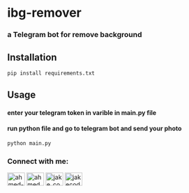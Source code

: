 # ibg-remover

### a Telegram bot for remove background

## Installation


```bash
pip install requirements.txt
```

## Usage

#### enter your telegram token in varible in main.py file
#### run python file and go to telegram bot and send your photo
```bash
python main.py
```

<h3 align="left">Connect with me:</h3>
<p align="left">
<a href="https://linkedin.com/in/ahmed-saber-221235207" target="blank"><img align="center" src="https://raw.githubusercontent.com/rahuldkjain/github-profile-readme-generator/master/src/images/icons/Social/linked-in-alt.svg" alt="ahmed-saber-221235207" height="30" width="40" /></a>
<a href="https://kaggle.com/ahmedmsaber" target="blank"><img align="center" src="https://raw.githubusercontent.com/rahuldkjain/github-profile-readme-generator/master/src/images/icons/Social/kaggle.svg" alt="ahmedmsaber" height="30" width="40" /></a>
<a href="https://instagram.com/jake_coding" target="blank"><img align="center" src="https://raw.githubusercontent.com/rahuldkjain/github-profile-readme-generator/master/src/images/icons/Social/instagram.svg" alt="jake_coding" height="30" width="40" /></a>
<a href="https://www.youtube.com/c/jakecoding" target="blank"><img align="center" src="https://raw.githubusercontent.com/rahuldkjain/github-profile-readme-generator/master/src/images/icons/Social/youtube.svg" alt="jakecoding" height="30" width="40" /></a>
</p>
